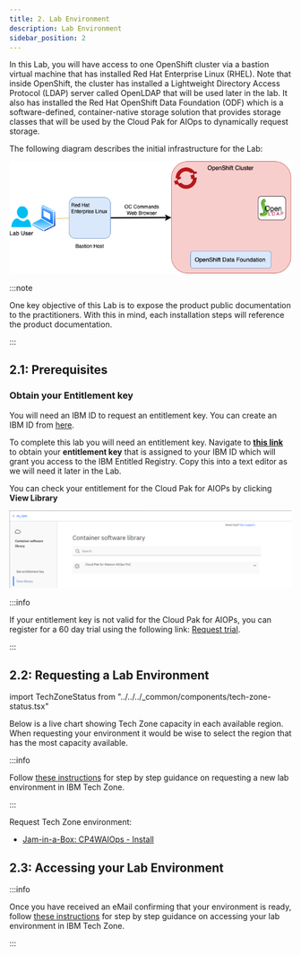 ```yaml
---
title: 2. Lab Environment
description: Lab Environment
sidebar_position: 2
---
```


In this Lab, you will have access to one OpenShift cluster via a bastion virtual
machine that has installed Red Hat Enterprise Linux (RHEL). Note that inside
OpenShift, the cluster has installed a Lightweight Directory Access Protocol
(LDAP) server called OpenLDAP that will be used later in the lab. It also has
installed the Red Hat OpenShift Data Foundation (ODF) which is a
software-defined, container-native storage solution that provides storage
classes that will be used by the Cloud Pak for AIOps to dynamically request
storage.

The following diagram describes the initial infrastructure for the Lab:

![](images/intro.drawio.png)

:::note

One key objective of this Lab is to expose the product public documentation to
the practitioners. With this in mind, each installation steps will reference the
product documentation.

:::

## 2.1: Prerequisites

### Obtain your Entitlement key

You will need an IBM ID to request an entitlement key. You can create an IBM ID
from [here](https://www.ibm.com/account/reg/us-en/signup?formid=urx-19776).

To complete this lab you will need an entitlement key. Navigate to
[**this link**](https://myibm.ibm.com/products-services/containerlibrary) to
obtain your **entitlement key** that is assigned to your IBM ID which will grant
you access to the IBM Entitled Registry. Copy this into a text editor as we will
need it later in the Lab.

You can check your entitlement for the Cloud Pak for AIOPs by clicking **View
Library**

![](images/entitlement_check.png)

:::info

If your entitlement key is not valid for the Cloud Pak for AIOPs, you can
register for a 60 day trial using the following link:
[Request trial](https://www.ibm.com/account/reg/us-en/login?formid=urx-51074).

:::

## 2.2: Requesting a Lab Environment

import TechZoneStatus from "../../../\_common/components/tech-zone-status.tsx"

Below is a live chart showing Tech Zone capacity in each available region. When
requesting your environment it would be wise to select the region that has the
most capacity available.

<TechZoneStatus />

:::info

Follow
[these instructions](/waiops-tech-jam/labs/jam-in-a-box/#requesting-a-lab-environment)
for step by step guidance on requesting a new lab environment in IBM Tech Zone.

:::

Request Tech Zone environment:

- [Jam-in-a-Box: CP4WAIOps - Install](https://techzone.ibm.com/my/reservations/create/649aada63a6943001721722a)

## 2.3: Accessing your Lab Environment

:::info

Once you have received an eMail confirming that your environment is ready,
follow
[these instructions](/waiops-tech-jam/labs/jam-in-a-box/#accessing-a-lab-environment)
for step by step guidance on accessing your lab environment in IBM Tech Zone.

:::
